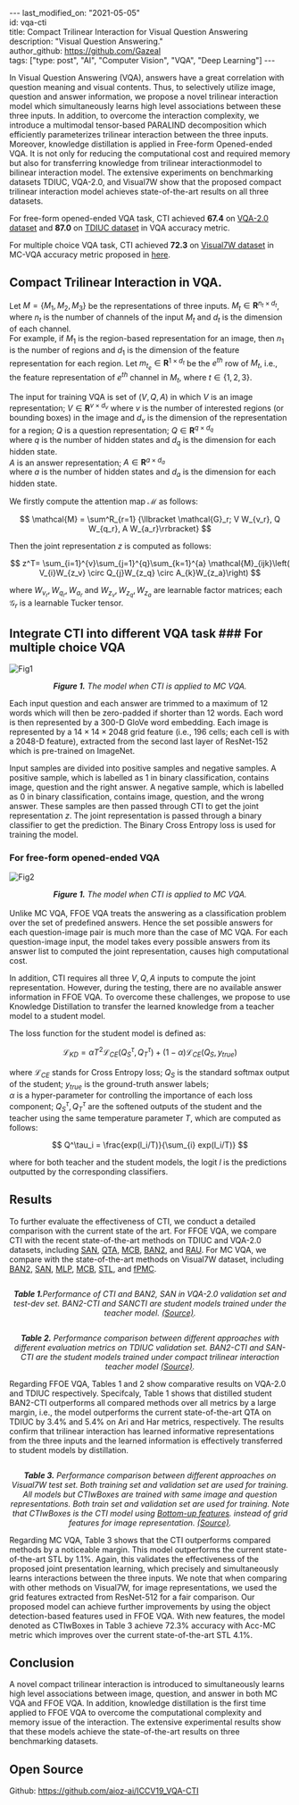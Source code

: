 
  
--- last_modified_on: "2021-05-05"    
id:  vqa-cti    
title: Compact Trilinear Interaction for Visual Question Answering    
description: "Visual Question Answering."    
author_github: https://github.com/Gazeal    
tags: ["type: post", "AI", "Computer Vision", "VQA", "Deep Learning"] ---    
    
 In Visual Question Answering (VQA), answers have a great correlation with question meaning and visual contents. Thus, to selectively utilize image, question and answer information, we propose a novel trilinear interaction model which simultaneously learns high level associations between these three inputs. In addition, to overcome the interaction complexity, we introduce a multimodal tensor-based PARALIND decomposition which efficiently parameterizes trilinear interaction between the three inputs. Moreover, knowledge distillation is applied in Free-form Opened-ended VQA. It is not only for reducing the computational cost and required memory but also for transferring knowledge from trilinear interactionmodel to bilinear interaction model. The extensive experiments on benchmarking datasets TDIUC, VQA-2.0, and Visual7W show that the proposed compact trilinear interaction model achieves state-of-the-art results on all three datasets.    
    
For free-form opened-ended VQA task, CTI achieved **67.4** on [VQA-2.0 dataset](https://visualqa.org/download.html) and **87.0** on [TDIUC dataset](https://kushalkafle.com/projects/tdiuc) in VQA accuracy metric.     
    
For multiple choice VQA task, CTI achieved **72.3** on [Visual7W dataset](https://github.com/yukezhu/visual7w-toolkit) in MC-VQA accuracy metric proposed in [here](http://openaccess.thecvf.com/content_cvpr_2016/papers/Zhu_Visual7W_Grounded_Question_CVPR_2016_paper.pdf).     
    
## Compact Trilinear Interaction in VQA. 
Let $M = \{M_1, M_2, M_3\}$  be the representations of three inputs. $M_t \in \textbf{R}^{n_t \times d_t}$, where $n_t$ is the number of channels of the input $M_t$ and $d_t$ is the dimension of each channel.     
For example, if $M_1$ is the region-based representation for an image, then $n_1$ is the number of regions and $d_1$ is the dimension of the feature representation for each region. Let $m_{t_e} \in \textbf{R}^{1 \times d_{t}}$ be the $e^{th}$ row of $M_t$, i.e., the feature representation of $e^{th}$ channel in $M_t$, where $t \in \{1, 2, 3\}$.    
    
The input for training VQA is  set of $(V,Q,A)$ in which $V$ is an image representation; $V \in \textbf{R}^{v \times d_v}$ where $v$ is the number of interested regions (or bounding boxes) in the image and $d_v$ is the dimension of the representation for a region; $Q$ is a question representation; $Q \in \textbf{R}^{q \times d_q }$     
where $q$ is the number of hidden states and $d_q$ is the dimension for each hidden state.     
$A$ is an answer representation; $A \in \textbf{R}^{a \times d_a}$     
where $a$ is the number of hidden states and $d_a$ is the dimension for each hidden state.     
    
We firstly compute the  attention map $\mathcal{M}$ as follows:    
    
$$
\mathcal{M} = \sum^R_{r=1} {\llbracket  \mathcal{G}_r; V W_{v_r},  Q W_{q_r}, A W_{a_r}\rrbracket}
$$    
    
Then the joint representation $z$ is computed as follows:    
    
$$
z^T= \sum_{i=1}^{v}\sum_{j=1}^{q}\sum_{k=1}^{a} \mathcal{M}_{ijk}\left( V_{i}W_{z_v} \circ Q_{j}W_{z_q} \circ A_{k}W_{z_a}\right)
$$    
    
where $W_{v_r},W_{q_r}, W_{a_r}$  and $W_{z_v},W_{z_q}, W_{z_a}$ are learnable factor matrices; each $\mathcal{G}_r$ is a learnable Tucker tensor.    
    
    
## Integrate CTI into different VQA task ### For multiple choice VQA    
 ![Fig1](https://vision.aioz.io/f/2bdd274ef72c4170a7ac/?dl=1)    
*<center>**Figure 1.** The model when CTI is applied to MC VQA.</center>*    
    
 Each input question and each answer are trimmed to a maximum of 12 words which will then be zero-padded if shorter than 12 words. Each word is then represented by a 300-D GloVe word embedding. Each image is represented by a $14 \times 14 \times 2048$ grid feature (i.e., $196$ cells; each cell is with a $2048$-D feature), extracted from the second last layer of ResNet-152 which is pre-trained on ImageNet.    
    
Input samples are divided into positive samples and negative samples. A positive sample, which is labelled as $1$ in binary classification, contains image, question and the right answer. A negative sample, which is labelled as $0$ in binary classification, contains image, question, and the wrong answer.  These samples are then passed through CTI to get the joint representation $z$. The joint representation is passed through a  binary classifier to get the prediction. The Binary Cross Entropy loss is used for training the model.    
    
### For free-form opened-ended VQA    
 ![Fig2](https://vision.aioz.io/f/41a54c1b2abf4b54821e/?dl=1)    
*<center>**Figure 1.** The model when CTI is applied to MC VQA.</center>*    
 Unlike MC VQA, FFOE VQA treats the answering as a classification problem over the set of predefined answers. Hence the set possible answers for each question-image pair is much more than the case of MC VQA. For each question-image input, the model takes every possible answers from its answer list to computed the joint representation, causes high computational cost.    
    
In addition, CTI requires all three $V, Q, A$ inputs to compute the joint representation. However, during the testing, there are no available answer information in FFOE VQA. To overcome these challenges, we propose to use Knowledge Distillation to transfer the learned knowledge from a teacher model to a  student model.     
    
The loss function for the student model is defined as:    
    
$$
\mathcal{L}_{KD} = \alpha T^2 \mathcal{L}_{CE}(Q^\tau_S, Q^\tau_T) + (1-\alpha)\mathcal{L}_{CE}(Q_S,y_{true})
$$    
    
where $\mathcal{L}_{CE}$ stands for Cross Entropy loss; $Q_S$ is the standard softmax output of the student; $y_{true}$ is the ground-truth answer labels;    
$\alpha$ is a  hyper-parameter for controlling the importance of each loss component; $Q^\tau_S, Q^\tau_T$ are the softened outputs  of the student and the teacher using the same temperature parameter $T$, which are computed as follows:    
    
$$
Q^\tau_i = \frac{exp(l_i/T)}{\sum_{i} exp(l_i/T)}
$$    
    
where for both teacher and the student models, the logit $l$ is the predictions outputted by the corresponding classifiers.     
    
## Results 
To further evaluate the effectiveness of CTI, we conduct a detailed comparison with the current state of the art. For FFOE VQA, we compare CTI with the recent state-of-the-art methods on TDIUC and VQA-2.0 datasets, including [SAN](https://arxiv.org/pdf/1511.02274.pdf), [QTA](https://arxiv.org/pdf/1804.02088.pdf), [MCB](https://arxiv.org/pdf/1606.01847.pdf), [BAN2](https://arxiv.org/pdf/1805.07932.pdf), and [RAU](https://arxiv.org/pdf/1606.03647.pdf). For MC VQA, we compare with the state-of-the-art methods on Visual7W dataset, including [BAN2](https://arxiv.org/pdf/1805.07932.pdf), [SAN](https://arxiv.org/pdf/1511.02274.pdf), [MLP](https://arxiv.org/pdf/1606.08390.pdf), [MCB](https://openaccess.thecvf.com/content_ICCV_2017/papers/Liu_Recurrent_Multimodal_Interaction_ICCV_2017_paper.pdf), [STL](https://arxiv.org/pdf/1801.07853v1.pdf), and [fPMC](https://arxiv.org/pdf/2005.01239.pdf).  
    
  <p align="center">    
    <img src="https://vision.aioz.io/f/2c9ad7aa988e49c599b0/?dl=1" alt>    
</p>    
<p align="center">    
    <em>    
    <b>Table 1.</b>Performance of CTI and BAN2, SAN in VQA-2.0 validation set and test-dev set. BAN2-CTI and SANCTI are student models trained under the teacher model. <a href="https://openaccess.thecvf.com/content_ICCV_2019/papers/Do_Compact_Trilinear_Interaction_for_Visual_Question_Answering_ICCV_2019_paper.pdf">(Source)</a>.   
</em>    
</p>    
    
<p align="center">    
    <img src="https://vision.aioz.io/f/ec3f97eadcfa437a9de4/?dl=1" alt>    
</p>    
<p align="center">    
    <em>    
    <b>Table 2.</b> Performance  comparison  between  different  approaches with different evaluation metrics on TDIUC validation set. BAN2-CTI and SAN-CTI are the student models trained under compact trilinear interaction teacher model <a href="https://openaccess.thecvf.com/content_ICCV_2019/papers/Do_Compact_Trilinear_Interaction_for_Visual_Question_Answering_ICCV_2019_paper.pdf">(Source)</a>.   
</em>    
</p>    
    
Regarding FFOE VQA, Tables 1 and  2 show comparative results on VQA-2.0 and TDIUC respectively. Specifcaly, Table 1 shows that distilled student BAN2-CTI outperforms all compared methods over all metrics by a large margin, i.e., the model outperforms the current  state-of-the-art QTA on TDIUC by $3.4\%$ and $5.4\%$ on Ari and Har metrics, respectively.   The results confirm that trilinear interaction has learned informative representations from the three inputs and the learned information is effectively transferred to student models by distillation.    
    
<p align="center">    
    <img src="https://vision.aioz.io/f/dc6885e8453a4914af3b/?dl=1" alt>    
</p>    
<p align="center">    
    <em>    
    <b>Table 3.</b> Performance comparison between different approaches on Visual7W test set. Both training set and validation set are used for training. All models but CTIwBoxes are trained with same image and question representations. Both train set and validation set are used for training. Note that CTIwBoxes is the CTI model using <a href="https://arxiv.org/pdf/1707.07998.pdf">Bottom-up features</a>.  instead of grid features for image representation. <a href="https://openaccess.thecvf.com/content_ICCV_2019/papers/Do_Compact_Trilinear_Interaction_for_Visual_Question_Answering_ICCV_2019_paper.pdf">(Source)</a>.    
</em>    
</p>     
  
Regarding MC VQA, Table 3 shows that the CTI outperforms compared methods by a noticeable margin. This model outperforms the current state-of-the-art STL by 1.1%. Again, this validates the effectiveness of the proposed joint presentation learning, which precisely and simultaneously learns interactions between the three inputs. We note that when comparing with other methods on Visual7W, for image representations, we used the grid features extracted from ResNet-512 for a fair comparison. Our proposed model can achieve further improvements by using the object detection-based features used in FFOE VQA. With new features, the model denoted as CTIwBoxes in Table 3 achieve 72.3% accuracy with Acc-MC metric which improves over the current state-of-the-art STL 4.1%.  
  
## Conclusion 
A novel compact trilinear interaction  is introduced to simultaneously learns high level associations between image, question, and answer in both MC VQA and FFOE VQA. In addition, knowledge distillation is the first time applied to FFOE VQA to overcome the computational complexity and memory issue of the interaction. The extensive experimental results show that these models achieve the state-of-the-art results on three benchmarking datasets.      
    
## Open Source 
Github: https://github.com/aioz-ai/ICCV19_VQA-CTI
